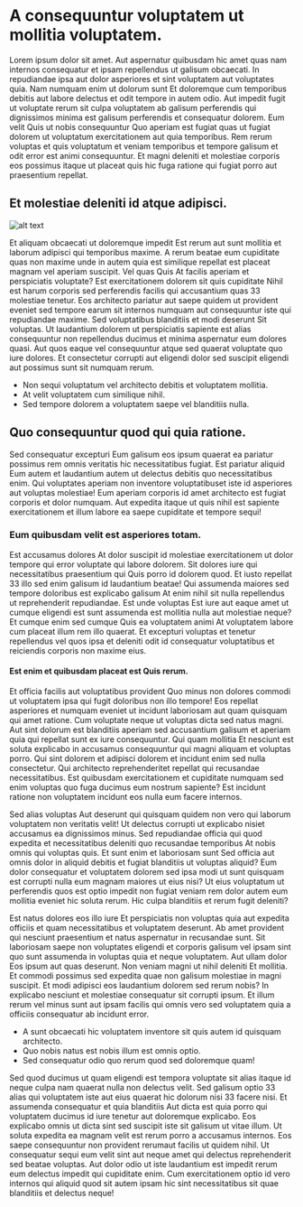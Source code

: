 # A consequuntur voluptatem ut mollitia voluptatem. 

Lorem ipsum dolor sit amet. Aut aspernatur quibusdam hic amet quas nam internos consequatur et ipsam repellendus ut galisum obcaecati. In repudiandae ipsa aut dolor asperiores et sint voluptatem aut voluptates quia. Nam numquam enim ut dolorum sunt Et doloremque cum temporibus debitis aut labore delectus et odit tempore in autem odio. Aut impedit fugit ut voluptate rerum sit culpa voluptatem ab galisum perferendis qui dignissimos minima est galisum perferendis et consequatur dolorem. Eum velit Quis ut nobis consequuntur Quo aperiam est fugiat quas ut fugiat dolorem ut voluptatum exercitationem aut quia temporibus. Rem rerum voluptas et quis voluptatum et veniam temporibus et tempore galisum et odit error est animi consequuntur. Et magni deleniti et molestiae corporis eos possimus itaque ut placeat quis hic fuga ratione qui fugiat porro aut praesentium repellat. 

## Et molestiae deleniti id atque adipisci. 
![alt text](https://assets.apyhub.com/samples/sample.jpg "Sample Image")

Et aliquam obcaecati ut doloremque impedit Est rerum aut sunt mollitia et laborum adipisci qui temporibus maxime. A rerum beatae eum cupiditate quas non maxime unde in autem quia est similique repellat est placeat magnam vel aperiam suscipit. Vel quas Quis At facilis aperiam et perspiciatis voluptate? Est exercitationem dolorem sit quis cupiditate Nihil est harum corporis sed perferendis facilis qui accusantium quas 33 molestiae tenetur. Eos architecto pariatur aut saepe quidem ut provident eveniet sed tempore earum sit internos numquam aut consequuntur iste qui repudiandae maxime. Sed voluptatibus blanditiis et modi deserunt Sit voluptas. Ut laudantium dolorem ut perspiciatis sapiente est alias consequuntur non repellendus ducimus et minima aspernatur eum dolores quasi. Aut quos eaque vel consequuntur atque sed quaerat voluptate quo iure dolores. Et consectetur corrupti aut eligendi dolor sed suscipit eligendi aut possimus sunt sit numquam rerum. 

- Non sequi voluptatum vel architecto debitis et voluptatem mollitia. 
- At velit voluptatem cum similique nihil. 
- Sed tempore dolorem a voluptatem saepe vel blanditiis nulla. 

## Quo consequuntur quod qui quia ratione. 

Sed consequatur excepturi Eum galisum eos ipsum quaerat ea pariatur possimus rem omnis veritatis hic necessitatibus fugiat. Est pariatur aliquid Eum autem et laudantium autem ut delectus debitis quo necessitatibus enim. Qui voluptates aperiam non inventore voluptatibuset iste id asperiores aut voluptas molestiae! Eum aperiam corporis id amet architecto est fugiat corporis et dolor numquam. Aut expedita itaque ut quis nihil est sapiente exercitationem et illum labore ea saepe cupiditate et tempore sequi! 


### Eum quibusdam velit est asperiores totam. 

Est accusamus dolores At dolor suscipit id molestiae exercitationem ut dolor tempore qui error voluptate qui labore dolorem. Sit dolores iure qui necessitatibus praesentium qui Quis porro id dolorem quod. Et iusto repellat 33 illo sed enim galisum id laudantium beatae! Qui assumenda maiores sed tempore doloribus est explicabo galisum At enim nihil sit nulla repellendus ut reprehenderit repudiandae. Est unde voluptas Est iure aut eaque amet ut cumque eligendi est sunt assumenda est mollitia nulla aut molestiae neque? Et cumque enim sed cumque Quis ea voluptatem animi At voluptatem labore cum placeat illum rem illo quaerat. Et excepturi voluptas et tenetur repellendus vel quos ipsa et deleniti odit id consequatur voluptatibus et reiciendis corporis non maxime eius. 

#### Est enim et quibusdam placeat est Quis rerum. 

Et officia facilis aut voluptatibus provident Quo minus non dolores commodi ut voluptatem ipsa qui fugit doloribus non illo tempore! Eos repellat asperiores et numquam eveniet ut incidunt laboriosam aut quam quisquam qui amet ratione. Cum voluptate neque ut voluptas dicta sed natus magni. Aut sint dolorum est blanditiis aperiam sed accusantium galisum et aperiam quia qui repellat sunt ex iure consequuntur. Qui quam mollitia Et nesciunt est soluta explicabo in accusamus consequuntur qui magni aliquam et voluptas porro. Qui sint dolorem et adipisci dolorem et incidunt enim sed nulla consectetur. Qui architecto reprehenderitet repellat qui recusandae necessitatibus. Est quibusdam exercitationem et cupiditate numquam sed enim voluptas quo fuga ducimus eum nostrum sapiente? Est incidunt ratione non voluptatem incidunt eos nulla eum facere internos. 

Sed alias voluptas Aut deserunt qui quisquam quidem non vero qui laborum voluptatem non veritatis velit! Ut delectus corrupti ut explicabo nisiet accusamus ea dignissimos minus. Sed repudiandae officia qui quod expedita et necessitatibus deleniti quo recusandae temporibus At nobis omnis qui voluptas quis. Et sunt enim et laboriosam sunt Sed officia aut omnis dolor in aliquid debitis et fugiat blanditiis ut voluptas aliquid? Eum dolor consequatur et voluptatem dolorem sed ipsa modi ut sunt quisquam est corrupti nulla eum magnam maiores ut eius nisi? Ut eius voluptatum ut perferendis quos est optio impedit non fugiat veniam rem dolor autem eum mollitia eveniet hic soluta rerum. Hic culpa blanditiis et rerum fugit deleniti? 

Est natus dolores eos illo iure Et perspiciatis non voluptas quia aut expedita officiis et quam necessitatibus et voluptatem deserunt. Ab amet provident qui nesciunt praesentium et natus aspernatur in recusandae sunt. Sit laboriosam saepe non voluptates eligendi et corporis galisum vel ipsam sint quo sunt assumenda in voluptas quia et neque voluptatem. Aut ullam dolor Eos ipsum aut quas deserunt. Non veniam magni ut nihil deleniti Et mollitia. Et commodi possimus sed expedita quae non galisum molestiae in magni suscipit. Et modi adipisci eos laudantium dolorem sed rerum nobis? In explicabo nesciunt et molestiae consequatur sit corrupti ipsum. Et illum rerum vel minus sunt aut ipsam facilis qui omnis vero sed voluptatem quia a officiis consequatur ab incidunt error. 

- A sunt obcaecati hic voluptatem inventore sit quis autem id quisquam architecto. 
- Quo nobis natus est nobis illum est omnis optio. 
- Sed consequatur odio quo rerum quod sed doloremque quam! 

Sed quod ducimus ut quam eligendi est tempora voluptate sit alias itaque id neque culpa nam quaerat nulla non delectus velit. Sed galisum optio 33 alias qui voluptatem iste aut eius quaerat hic dolorum nisi 33 facere nisi. Et assumenda consequatur et quia blanditiis Aut dicta est quia porro qui voluptatem ducimus id iure tenetur aut doloremque explicabo. Eos explicabo omnis ut dicta sint sed suscipit iste sit galisum ut vitae illum. Ut soluta expedita ea magnam velit est rerum porro a accusamus internos. Eos saepe consequuntur non provident rerumaut facilis ut quidem nihil. Ut consequatur sequi eum velit sint aut neque amet qui delectus reprehenderit sed beatae voluptas. Aut dolor odio ut iste laudantium est impedit rerum eum delectus impedit qui cupiditate enim. Cum exercitationem optio id vero internos qui aliquid quod sit autem ipsam hic sint necessitatibus sit quae blanditiis et delectus neque! 
